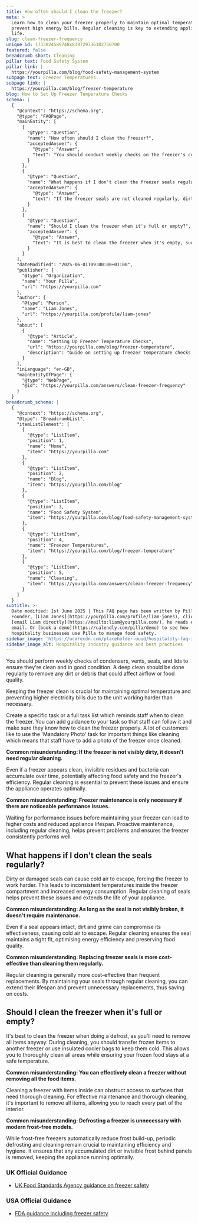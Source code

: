 ```yaml
---
title: How often should I clean the freezer?
meta: >
  Learn how to clean your freezer properly to maintain optimal temperature and
  prevent high energy bills. Regular cleaning is key to extending appliance
  life.
slug: clean-freezer-frequency
unique id: 1733824589748x839729736182750700
featured: false
breadcrumb short: Cleaning
pillar text: Food Safety System
pillar link: |
  https://yourpilla.com/blog/food-safety-management-system
subpage text: Freezer Temperatures
subpage link: |
  https://yourpilla.com/blog/freezer-temperature
blog: How to Set Up Freezer Temperature Checks
schema: |
  {
    "@context": "https://schema.org",
    "@type": "FAQPage",
    "mainEntity": [
      {
        "@type": "Question",
        "name": "How often should I clean the freezer?",
        "acceptedAnswer": {
          "@type": "Answer",
          "text": "You should conduct weekly checks on the freezer's condensers, vents, seals, and lids to ensure they are clean and in good condition. Conduct a deep clean regularly to remove dirt or debris that could impede airflow or lower food quality. Regularly clean even if the freezer appears clean to prevent the build-up of invisible residues and bacteria, thus ensuring optimal operation."
        }
      },
      {
        "@type": "Question",
        "name": "What happens if I don't clean the freezer seals regularly?",
        "acceptedAnswer": {
          "@type": "Answer",
          "text": "If the freezer seals are not cleaned regularly, dirt and grime may compromise their effectiveness, allowing cold air to escape. This can lead to higher energy consumption and inconsistent temperatures within the freezer. Regular cleaning helps maintain the seals' tight fit, optimising energy efficiency and preserving the quality of stored food."
        }
      },
      {
        "@type": "Question",
        "name": "Should I clean the freezer when it's full or empty?",
        "acceptedAnswer": {
          "@type": "Answer",
          "text": "It is best to clean the freezer when it's empty, such as during a defrost, allowing you to thoroughly clean all areas while ensuring frozen food stays at safe temperatures. Remove all items to reach every part of the interior effectively."
        }
      }
    ],
    "dateModified": "2025-06-01T09:00:00+01:00",
    "publisher": {
      "@type": "Organization",
      "name": "Your Pilla",
      "url": "https://yourpilla.com"
    },
    "author": {
      "@type": "Person",
      "name": "Liam Jones",
      "url": "https://yourpilla.com/profile/liam-jones"
    },
    "about": [
      {
        "@type": "Article",
        "name": "Setting Up Freezer Temperature Checks",
        "url": "https://yourpilla.com/blog/freezer-temperature",
        "description": "Guide on setting up freezer temperature checks to ensure adherence to food safety standards."
      }
    ],
    "inLanguage": "en-GB",
    "mainEntityOfPage": {
      "@type": "WebPage",
      "@id": "https://yourpilla.com/answers/clean-freezer-frequency"
    }
  }
breadcrumb_schema: |
  {
    "@context": "https://schema.org",
    "@type": "BreadcrumbList",
    "itemListElement": [
      {
        "@type": "ListItem",
        "position": 1,
        "name": "Home",
        "item": "https://yourpilla.com"
      },
      {
        "@type": "ListItem",
        "position": 2,
        "name": "Blog",
        "item": "https://yourpilla.com/blog"
      },
      {
        "@type": "ListItem",
        "position": 3,
        "name": "Food Safety System",
        "item": "https://yourpilla.com/blog/food-safety-management-system"
      },
      {
        "@type": "ListItem",
        "position": 4,
        "name": "Freezer Temperatures",
        "item": "https://yourpilla.com/blog/freezer-temperature"
      },
      {
        "@type": "ListItem",
        "position": 5,
        "name": "Cleaning",
        "item": "https://yourpilla.com/answers/clean-freezer-frequency"
      }
    ]
  }
subtitle: >-
  Date modified: 1st June 2025 | This FAQ page has been written by Pilla
  Founder, [Liam Jones](https://yourpilla.com/profile/liam-jones), click to
  [email Liam directly](https://mailto:liam@yourpilla.com/), he reads every
  email. Or [book a demo](https://calendly.com/pilla/demo) to see how
  hospitality businesses use Pilla to manage food safety.
sidebar_image: 'https://ucarecdn.com/placeholder-uuid/hospitality-faq-image.jpg'
sidebar_image_alt: Hospitality industry guidance and best practices
---
```

You should perform weekly checks of condensers, vents, seals, and lids to ensure they're clean and in good condition. A deep clean should be done regularly to remove any dirt or debris that could affect airflow or food quality.

Keeping the freezer clean is crucial for maintaining optimal temperature and preventing higher electricity bills due to the unit working harder than necessary.

Create a specific task or a full task list which reminds staff when to clean the freezer. You can add guidance to your task so that staff can follow it and make sure they know how to clean the freezer properly. A lot of customers like to use the 'Mandatory Photo' task for important things like cleaning which means that staff have to add a photo of the freezer once cleaned.

**Common misunderstanding: If the freezer is not visibly dirty, it doesn't need regular cleaning.**

Even if a freezer appears clean, invisible residues and bacteria can accumulate over time, potentially affecting food safety and the freezer's efficiency. Regular cleaning is essential to prevent these issues and ensure the appliance operates optimally.

**Common misunderstanding: Freezer maintenance is only necessary if there are noticeable performance issues.**

Waiting for performance issues before maintaining your freezer can lead to higher costs and reduced appliance lifespan. Proactive maintenance, including regular cleaning, helps prevent problems and ensures the freezer consistently performs well.

## What happens if I don't clean the seals regularly?

Dirty or damaged seals can cause cold air to escape, forcing the freezer to work harder. This leads to inconsistent temperatures inside the freezer compartment and increased energy consumption. Regular cleaning of seals helps prevent these issues and extends the life of your appliance.

**Common misunderstanding: As long as the seal is not visibly broken, it doesn't require maintenance.**

Even if a seal appears intact, dirt and grime can compromise its effectiveness, causing cold air to escape. Regular cleaning ensures the seal maintains a tight fit, optimising energy efficiency and preserving food quality.

**Common misunderstanding: Replacing freezer seals is more cost-effective than cleaning them regularly.**

Regular cleaning is generally more cost-effective than frequent replacements. By maintaining your seals through regular cleaning, you can extend their lifespan and prevent unnecessary replacements, thus saving on costs.

## Should I clean the freezer when it's full or empty?

It's best to clean the freezer when doing a defrost, as you'll need to remove all items anyway. During cleaning, you should transfer frozen items to another freezer or use insulated cooler bags to keep them cold. This allows you to thoroughly clean all areas while ensuring your frozen food stays at a safe temperature.

**Common misunderstanding: You can effectively clean a freezer without removing all the food items.**

Cleaning a freezer with items inside can obstruct access to surfaces that need thorough cleaning. For effective maintenance and thorough cleaning, it's important to remove all items, allowing you to reach every part of the interior.

**Common misunderstanding: Defrosting a freezer is unnecessary with modern frost-free models.**

While frost-free freezers automatically reduce frost build-up, periodic defrosting and cleaning remain crucial to maintaining efficiency and hygiene. It ensures that any accumulated dirt or invisible frost behind panels is removed, keeping the appliance running optimally.

### UK Official Guidance

-   [UK Food Standards Agency guidance on freezer safety](https://www.food.gov.uk/safety-hygiene/how-to-chill-freeze-and-defrost-food-safely)

### USA Official Guidance

-   [FDA guidance including freezer safety](https://www.fda.gov/consumers/consumer-updates/are-you-storing-food-safely)
